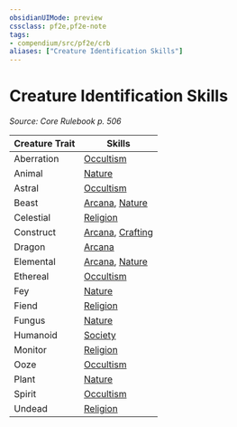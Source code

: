 ```yaml
---
obsidianUIMode: preview
cssclass: pf2e,pf2e-note
tags:
- compendium/src/pf2e/crb
aliases: ["Creature Identification Skills"]
---
```

# Creature Identification Skills  
*Source: Core Rulebook p. 506*  

| Creature Trait | Skills |
|----------------|--------|
| Aberration | [Occultism](../../compendium/skills.md#Occultism) |
| Animal | [Nature](../../compendium/skills.md#Nature) |
| Astral | [Occultism](../../compendium/skills.md#Occultism) |
| Beast | [Arcana](../../compendium/skills.md#Arcana), [Nature](../../compendium/skills.md#Nature) |
| Celestial | [Religion](../../compendium/skills.md#Religion) |
| Construct | [Arcana](../../compendium/skills.md#Arcana), [Crafting](../../compendium/skills.md#Crafting) |
| Dragon | [Arcana](../../compendium/skills.md#Arcana) |
| Elemental | [Arcana](../../compendium/skills.md#Arcana), [Nature](../../compendium/skills.md#Nature) |
| Ethereal | [Occultism](../../compendium/skills.md#Occultism) |
| Fey | [Nature](../../compendium/skills.md#Nature) |
| Fiend | [Religion](../../compendium/skills.md#Religion) |
| Fungus | [Nature](../../compendium/skills.md#Nature) |
| Humanoid | [Society](../../compendium/skills.md#Society) |
| Monitor | [Religion](../../compendium/skills.md#Religion) |
| Ooze | [Occultism](../../compendium/skills.md#Occultism) |
| Plant | [Nature](../../compendium/skills.md#Nature) |
| Spirit | [Occultism](../../compendium/skills.md#Occultism) |
| Undead | [Religion](../../compendium/skills.md#Religion) |